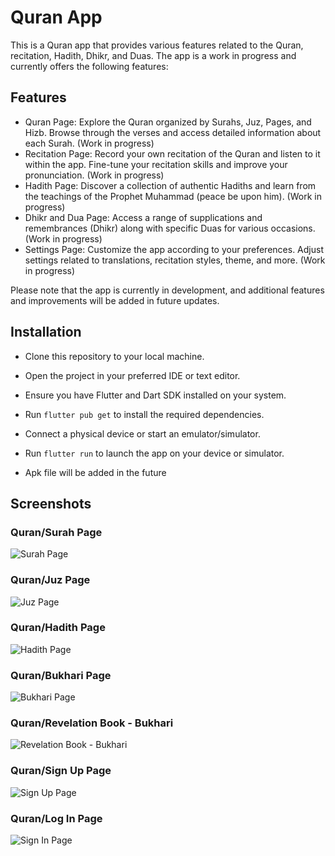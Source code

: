 # Quran App

This is a Quran app that provides various features related to the Quran, recitation, Hadith, Dhikr, and Duas. The app is a work in progress and currently offers the following features:

## Features

- Quran Page: Explore the Quran organized by Surahs, Juz, Pages, and Hizb. Browse through the verses and access detailed information about each Surah. (Work in progress)
- Recitation Page: Record your own recitation of the Quran and listen to it within the app. Fine-tune your recitation skills and improve your pronunciation. (Work in progress)
- Hadith Page: Discover a collection of authentic Hadiths and learn from the teachings of the Prophet Muhammad (peace be upon him). (Work in progress)
- Dhikr and Dua Page: Access a range of supplications and remembrances (Dhikr) along with specific Duas for various occasions. (Work in progress)
- Settings Page: Customize the app according to your preferences. Adjust settings related to translations, recitation styles, theme, and more. (Work in progress)

Please note that the app is currently in development, and additional features and improvements will be added in future updates.

## Installation

- Clone this repository to your local machine.
- Open the project in your preferred IDE or text editor.
- Ensure you have Flutter and Dart SDK installed on your system.
- Run `flutter pub get` to install the required dependencies.
- Connect a physical device or start an emulator/simulator.
- Run `flutter run` to launch the app on your device or simulator.

- Apk file will be added in the future

## Screenshots 

### Quran/Surah Page
![Surah Page](screenshots/surah_page.jpg)

### Quran/Juz Page
![Juz Page](screenshots/juz_page.jpg)

### Quran/Hadith Page
![Hadith Page](screenshots/hadith_page.jpg)

### Quran/Bukhari Page
![Bukhari Page](screenshots/bukhari_page.jpg)

### Quran/Revelation Book - Bukhari 
![Revelation Book - Bukhari](screenshots/revelation_book_bukhari_page.jpg)

### Quran/Sign Up Page
![Sign Up Page](screenshots/sign_up_page.jpg)

### Quran/Log In Page
![Sign In Page](screenshots/log_in_page.jpg)